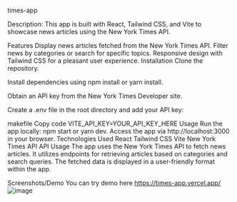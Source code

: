 times-app

Description: This app is built with React, Tailwind CSS, and Vite to showcase news articles using the New York Times API.

Features
Display news articles fetched from the New York Times API.
Filter news by categories or search for specific topics.
Responsive design with Tailwind CSS for a pleasant user experience.
Installation
Clone the repository.

Install dependencies using npm install or yarn install.

Obtain an API key from the New York Times Developer site.

Create a .env file in the root directory and add your API key:

makefile
Copy code
VITE_API_KEY=YOUR_API_KEY_HERE
Usage
Run the app locally: npm start or yarn dev.
Access the app via http://localhost:3000 in your browser.
Technologies Used
React
Tailwind CSS
Vite
New York Times API
API Usage
The app uses the New York Times API to fetch news articles. It utilizes endpoints for retrieving articles based on categories and search queries. The fetched data is displayed in a user-friendly format within the app.


Screenshots/Demo
You can try demo here https://times-app.vercel.app/
![image](https://github.com/paresiqbal/times-app/assets/73816062/5a27b62a-3424-4846-b2e2-264257b78e6c)
